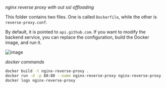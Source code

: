 _nginx reverse proxy with out ssl offloading_

This folder contains two files. One is called `Dockerfile`, while the other is `reverse-proxy.conf`.

By default, it is pointed to `api.github.com`. If you want to modify the backend service, you can replace the configuration, build the Docker image, and run it. 

![image](https://github.com/januo-org/proof-of-concepts/assets/57703276/372d461e-0199-4c0d-9d83-51bef841700d)

_docker commands_

```bash
docker build -t nginx-reverse-proxy .
docker run -d -p 80:80 --name nginx-reverse-proxy nginx-reverse-proxy
docker logs nginx-reverse-proxy
```
